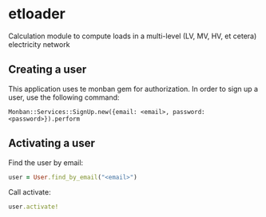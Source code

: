 etloader
========

Calculation module to compute loads in a multi-level (LV, MV, HV, et cetera) electricity network


## Creating a user

This application uses te monban gem for authorization. In order to sign up a
user, use the following command:

`Monban::Services::SignUp.new({email: <email>, password: <password>}).perform`

## Activating a user

Find the user by email:

````ruby
user = User.find_by_email("<email>")
````

Call activate:

````ruby
user.activate!
````
